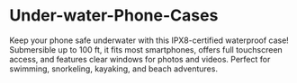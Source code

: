 # Under-water-Phone-Cases
Keep your phone safe underwater with this IPX8-certified waterproof case! Submersible up to 100 ft, it fits most smartphones, offers full touchscreen access, and features clear windows for photos and videos. Perfect for swimming, snorkeling, kayaking, and beach adventures.
